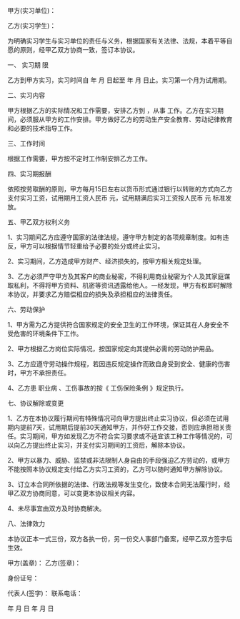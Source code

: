 
 


甲方(实习单位)：


乙方(实习学生)：


为明确实习学生与实习单位的责任与义务，根据国家有关法律、法规，本着平等自愿的原则，经甲乙双方协商一致，签订本协议。


一、
实习期
限


乙方到甲方实习，实习时间自 年 月 日起至 年 月 日止。实习第一个月为试用期。


二、实习内容


甲方根据乙方的实际情况和工作需要，安排乙方到 ，从事 工作。乙方在实习期间，必须服从甲方的工作安排。甲方做好乙方的劳动生产安全教育、劳动纪律教育和必要的技术指导工作。


三、工作时间


根据工作需要，甲方按不定时工作制安排乙方工作。


四、实习期报酬


依照按劳取酬的原则，甲方每月15日左右以货币形式通过银行以转账的方式向乙方支付实习工资，试用期月工资人民币 元，试用期满后实习工资按人民币 元 标准发放。


五、甲乙双方权利义务


1、实习期间乙方应遵守国家的法律法规，遵守甲方制定的各项规章制度。如有违反，甲方可以根据情节轻重给予必要的处分或终止实习。


2、实习期间，乙方造成甲方财产、经济损失的，按甲方相关规定处理。


3、乙方必须严守甲方及其客户的商业秘密，不得利用商业秘密为个人及其家庭谋取私利，不得将甲方资料、机密等资讯透露给他人。一经发现，甲方有权即时解除本协议，并要求乙方赔偿相应的损失及承担相应的法律责任。


六、劳动保护


1、甲方需为乙方提供符合国家规定的安全卫生的工作环境，保证其在人身安全不受危害的环境条件下工作。


2、甲方根据乙方岗位实际情况，按国家规定向其提供必需的劳动防护用品。


3、乙方应遵守劳动操作规程，若因违反规定操作而致自身受到安全、健康的伤害时，甲方不承担责任。


4、乙方患
职业病
、工伤事故的按《
工伤保险条例
》规定执行。


七、协议解除或变更


1、乙方在本协议履行期间有特殊情况可向甲方提出终止实习协议，但必须在试用期内提前7天，试用期后提前30天通知甲方，并作好工作交接，否则应承担相关责任。实习期间，甲方如发现乙方不符合实习要求或不适宜该工种工作等情况的，可以向乙方提出终止实习，并支付实习期间的工资后，解除本协议。


2、甲方以暴力、威胁、监禁或非法限制人身自由的手段强迫乙方劳动的，或甲方不能按照本协议规定支付给乙方实习工资的，乙方可以随时通知甲方解除协议。


3、订立本合同所依据的法律、行政法规等发生变化，致使本合同无法履行时，经甲乙双方协商同意，可以变更本协议相关内容。


4、未尽事宜由双方及时协商解决。


八、法律效力


本协议正本一式三份，双方各执一份，另一份交人事部门备案，经甲乙双方签字后生效。


甲方(盖章)： 乙方(签章)：


身份证号：


代表人(签字)： 联系电话：


年 月 日 年 月 日
 


 

 
 
 
 
 
  


  
 

  


  


  
 
 
 
 

